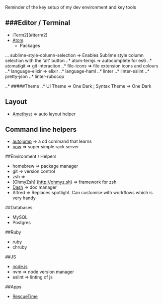 Reminder of the key setup of my dev environment and key tools

###Editor / Terminal
---
* iTerm2](#iterm2)
* [Atom](#atom)
  + Packages

... sublime-style-column-selection => Enables Sublime style column selection with the 'alt' button
..* atom-ternjs => autocomplete for es6
..* atomatigit => git interaciton
..* file-icons => file extension icons and colours
..* language-elixir => elixir
..* language-haml
..* linter
..* linter-eslint
..* pretty-json
..* linter-rubocop

  ..* #####Theme
  ..* UI Theme => One Dark ; Syntax Theme => One Dark

## Layout
- [Amethyst](http://ianyh.com/amethyst/) => auto layout helper

## Command line helpers
- [autojump](https://github.com/wting/autojump/wiki) => a cd command that learns
- [pow](http://pow.cx/manual.html) => super simple rack server

##Environment / Helpers
- homebrew => package manager
- git => version control
- zsh => 
- [OhmyZsh] (http://ohmyz.sh) => framework for zsh
- [Dash](https://kapeli.com/dash) => doc manager
- Alfred => Replaces spotlight. Can customise with workflows which is very handy

##Databases
- MySQL
- Postgres

##Ruby
- ruby
- chruby

##JS
- [node.js](https://nodejs.org/en/)
- nvm => node version manager
- eslint => linting of js

##Apps
- [RescueTime](https://www.rescuetime.com)

